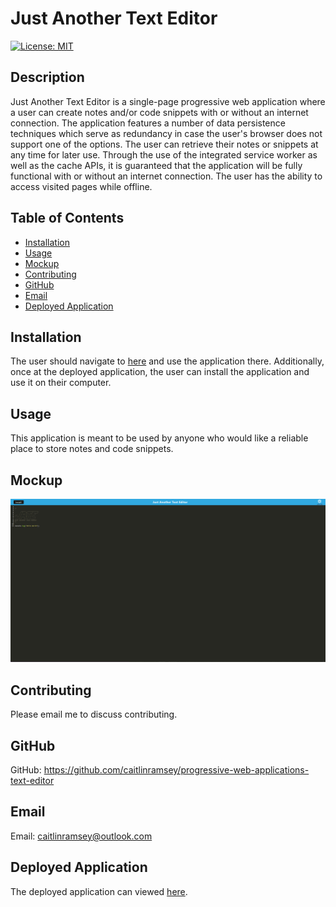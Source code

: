 # Just Another Text Editor

[![License: MIT](https://img.shields.io/badge/License-MIT-yellow.svg)](https://opensource.org/licenses/MIT)

## Description
Just Another Text Editor is a single-page progressive web application where a user can create notes and/or code snippets with or without an internet connection. The application features a number of data persistence techniques which serve as redundancy in case the user's browser does not support one of the options. The user can retrieve their notes or snippets at any time for later use. Through the use of the integrated service worker as well as the cache APIs, it is guaranteed that the application will be fully functional with or without an internet connection. The user has the ability to access visited pages while offline.

## Table of Contents
- [Installation](#installation)
- [Usage](#usage)
- [Mockup](#mockup)
- [Contributing](#contributing)
- [GitHub](#github)
- [Email](#email)
- [Deployed Application](#deployed-application)

## Installation
The user should navigate to [here](https://cr-just-another-text-editor-b46859999ade.herokuapp.com/) and use the application there. Additionally, once at the deployed application, the user can install the application and use it on their computer. 

## Usage
This application is meant to be used by anyone who would like a reliable place to store notes and code snippets.

## Mockup
<img width="1000" alt="Screen Shot the Just Another Text Editor" src="./Assets/jate.png">

## Contributing
Please email me to discuss contributing.

## GitHub
GitHub: https://github.com/caitlinramsey/progressive-web-applications-text-editor

## Email
Email: caitlinramsey@outlook.com

## Deployed Application
The deployed application can viewed [here]([https://github.com/caitlinramsey/progressive-web-applications-text-editor](https://cr-just-another-text-editor-b46859999ade.herokuapp.com/)https://cr-just-another-text-editor-b46859999ade.herokuapp.com/).
